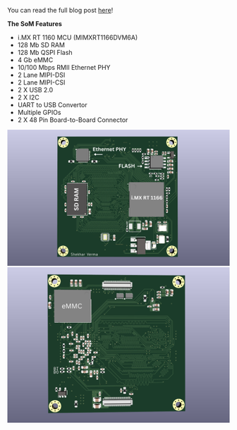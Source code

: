 You can read the full blog post [here](https://shekharverma.com/posts/imxrt_som/)!

**The SoM Features**
* i.MX RT 1160 MCU (MIMXRT1166DVM6A)
* 128 Mb SD RAM
* 128 Mb QSPI Flash
* 4 Gb eMMC
* 10/100 Mbps RMII Ethernet PHY
* 2 Lane MIPI-DSI
* 2 Lane MIPI-CSI
* 2 X USB 2.0
* 2 X I2C
* UART to USB Convertor
* Multiple GPIOs
* 2 X 48 Pin Board-to-Board Connector

![](i_MX_RT_1160.png)
![](i_MXRT_SoM_B.png)

